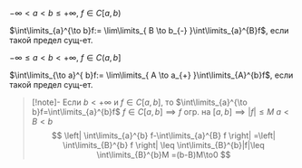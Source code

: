 $-\infty<a<b\leq +\infty,\ f \in C[a,b)$

$\int\limits_{a}^{\to b}f:= \lim\limits_{ B \to b_{-} }\int\limits_{a}^{B}f$, если такой предел сущ-ет.

$-\infty\leq a<b< +\infty,\ f \in C(a,b]$

$\int\limits_{\to a}^{ b}f:= \lim\limits_{ A \to a_{+} }\int\limits_{A}^{b}f$, если такой предел сущ-ет.

>[!note]- Если $b<+\infty$ и $f \in C[a,b]$, то $\int\limits_{a}^{\to b}f=\int\limits_{a}^{b}f$
> $f \in C[a,b]\implies f$ огр. на $[a,b]\implies |f|\leq M$
> $a<B<b$
> $$
> \left| \int\limits_{a}^{b} f-\int\limits_{a}^{B} f \right| =\left| \int\limits_{B}^{b} f \right| \leq \int\limits_{B}^{b}|f|\leq \int\limits_{B}^{b}M =(b-B)M\to0 
> $$



